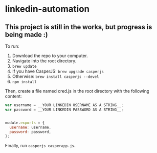 # linkedin-automation


##  This project is still in the works, but progress is being made :)

To run:

1. Download the repo to your computer.
2. Navigate into the root directory.
3. `brew update`
4. If you have CasperJS: `brew upgrade casperjs`
5. Otherwise: `brew install casperjs --devel`
6. `npm install`

Then, create a file named cred.js in the root directory with the following content:

```javascript
var username = __YOUR LINKEDIN USERNAME AS A STRING__;
var password = __YOUR LINKEDIN PASSWORD AS A STRING__;


module.exports = {
  username: username,
  password: password,
};
```

Finally, run `casperjs casperapp.js`.